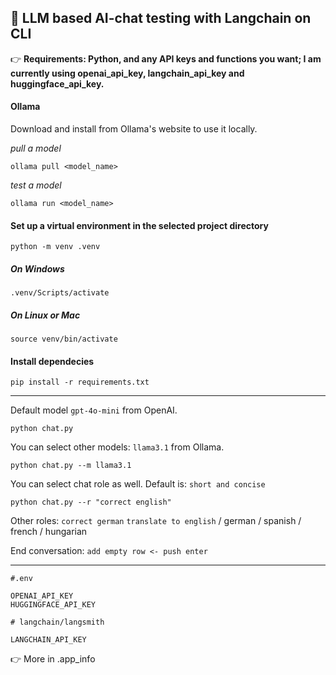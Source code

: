 ## 🌱 LLM based AI-chat testing with Langchain on CLI

:point_right: __Requirements: Python, and any API keys and functions you want; I am currently using openai_api_key, langchain_api_key and huggingface_api_key.__
#### Ollama
Download and install from Ollama's website to use it locally.

_pull a model_
```
ollama pull <model_name>
```
_test a model_
```
ollama run <model_name>
```
#### Set up a virtual environment in the selected project directory
```
python -m venv .venv
```
##### On Windows
```
.venv/Scripts/activate
```
##### On Linux or Mac
```
source venv/bin/activate
```
#### Install dependecies
```
pip install -r requirements.txt
```
---
Default model `gpt-4o-mini` from OpenAI.
```
python chat.py
```
You can select other models: `llama3.1` from Ollama.
```
python chat.py --m llama3.1
```
You can select chat role as well. Default is: `short and concise`
```
python chat.py --r "correct english"
```
Other roles: `correct german` `translate to english` / german / spanish / french / hungarian

End conversation: `add empty row <- push enter`

---
```
#.env

OPENAI_API_KEY
HUGGINGFACE_API_KEY

# langchain/langsmith

LANGCHAIN_API_KEY
```
:point_right: More in .app_info
